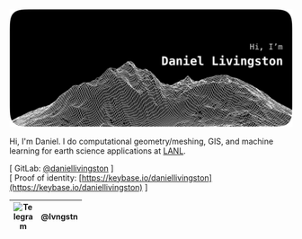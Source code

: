 ![Hi, I'm Daniel Livingston](https://raw.githubusercontent.com/daniellivingston/daniellivingston/master/banner-wireframe-landscape.png?raw=true "Hi, I'm Daniel Livingston")

Hi, I'm Daniel. I do computational geometry/meshing, GIS, and machine learning for earth science applications at [LANL](www.lanl.gov).

[ GitLab: [@daniellivingston](https://gitlab.com/daniellivingston) ]<br/>
[ Proof of identity: [https://keybase.io/daniellivingston](https://keybase.io/daniellivingston) ]

<img align="left" alt="Telegram" width="35px" src="https://img.icons8.com/color/48/000000/telegram-app--v1.png" />  | @lvngstn
-----|------
